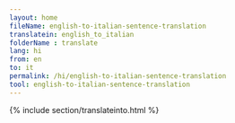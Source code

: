 ```yaml
---
layout: home
fileName: english-to-italian-sentence-translation
translatein: english_to_italian
folderName : translate
lang: hi
from: en
to: it
permalink: /hi/english-to-italian-sentence-translation
tool: english-to-italian-sentence-translation
---
```

{% include section/translateinto.html %}